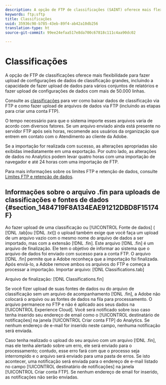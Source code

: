 ```yaml
---
description: A opção de FTP de classificações (SAINT) oferece mais flexibilidade para fazer upload de configurações de dados de classificação grandes, incluindo a capacidade de fazer upload de dados para vários conjuntos de relatórios e fazer upload de configurações de dados com mais de 50.000 linhas.
keywords: ftp;sftp
title: Classificações
uuid: 35936c98-b785-43eb-89f4-ab42a10db256
translation-type: ht
source-git-commit: 99ee24efaa517e8da700c67818c111c4aa90dc02

---
```



# Classificações

A opção de FTP de classificações oferece mais flexibilidade para fazer upload de configurações de dados de classificação grandes, incluindo a capacidade de fazer upload de dados para vários conjuntos de relatórios e fazer upload de configurações de dados com mais de 50.000 linhas.

Consulte as [classificações](https://marketing.adobe.com/resources/help/pt_BR/reference/c_working_with_saint.html) para ver como baixar dados de classificação via FTP e como fazer upload de arquivos de dados via FTP (incluindo as etapas para criar uma conta FTP).

O tempo necessário para que o sistema importe esses arquivos varia de acordo com diversos fatores. Se um arquivo enviado ainda está presente no servidor FTP após seis horas, recomende aos usuários da organização que entrem em contato com o Atendimento ao cliente da Adobe.

Se a importação for realizada com sucesso, as alterações apropriadas são exibidas imediatamente em uma exportação. Por outro lado, as alterações de dados no Analytics podem levar quatro horas com uma importação de navegador e até 24 horas com uma importação de FTP.

Para mais informações sobre os limites FTP e retenção de dados, consulte [Limites FTP e retenção de dados](/help/export/ftp-and-sftp/ftp-limits.md).

## Informações sobre o arquivo .fin para uploads de classificações e fontes de dados {#section_1484719F8A134EAE91212DBD8F15174F}

Ao fazer upload de uma classificação ou [!UICONTROL Fonte de dados] ( [!DNL .tab]ou [!DNL .txt]) o upload também exige que você faça um upload de um arquivo vazio com o mesmo nome do arquivo de dados a ser importado, mas com a extensão [!DNL .fin]. Este arquivo [!DNL .fin] é um arquivo de finalização. Ele tem o objetivo de informar ao sistema que o arquivo de dados foi enviado com sucesso para a conta FTP. O arquivo [!DNL .fin] permite que a Adobe reconheça que a importação foi finalizada. Após enviá-lo, a Adobe remove ambos os arquivos do FTP e começa a processar a importação.
Importar arquivo: [!DNL Classifications.tab]

Arquivo de finalização: [!DNL Classifications.fin]

Se você fizer upload de suas fontes de dados ou do arquivo de classificação sem um arquivo de acompanhamento [!DNL .fin], a Adobe não colocará o arquivo ou as fontes de dados na fila para processamento. O arquivo permanece no FTP e não é aplicado aos seus dados na [!UICONTROL Experience Cloud]. Você será notificado sobre isso caso tenha inserido seu endereço de email como o [!UICONTROL destinatário de notificações] na janela [!UICONTROL Criar conta FTP] do Analytics. Se nenhum endereço de e-mail for inserido neste campo, nenhuma notificação será enviada.

Caso tenha realizado o upload do seu arquivo com um arquivo [!DNL .fin], mas ele tenha alertado sobre um erro, ele será enviado para o processamento; contudo, esse erro fará com que o processo seja interrompido e o arquivo será enviado para uma pasta de erros. Se isto acontecer, uma notificação será enviada para o endereço de e-mail listado no campo [!UICONTROL destinatário de notificações] na janela [!UICONTROL Criar conta FTP]. Se nenhum endereço de email for inserido, as notificações não serão enviadas.
